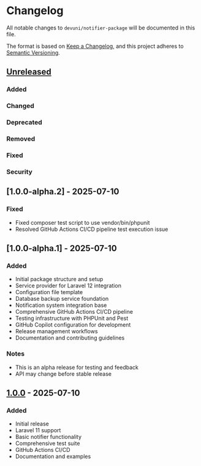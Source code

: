 # Changelog

All notable changes to `devuni/notifier-package` will be documented in this file.

The format is based on [Keep a Changelog](https://keepachangelog.com/en/1.0.0/),
and this project adheres to [Semantic Versioning](https://semver.org/spec/v2.0.0.html).

## [Unreleased]

### Added

### Changed

### Deprecated

### Removed

### Fixed

### Security

## [1.0.0-alpha.2] - 2025-07-10

### Fixed
- Fixed composer test script to use vendor/bin/phpunit
- Resolved GitHub Actions CI/CD pipeline test execution issue

## [1.0.0-alpha.1] - 2025-07-10

### Added

-   Initial package structure and setup
-   Service provider for Laravel 12 integration
-   Configuration file template
-   Database backup service foundation
-   Notification system integration base
-   Comprehensive GitHub Actions CI/CD pipeline
-   Testing infrastructure with PHPUnit and Pest
-   GitHub Copilot configuration for development
-   Release management workflows
-   Documentation and contributing guidelines

### Notes

-   This is an alpha release for testing and feedback
-   API may change before stable release

## [1.0.0] - 2025-07-10

### Added

-   Initial release
-   Laravel 11 support
-   Basic notifier functionality
-   Comprehensive test suite
-   GitHub Actions CI/CD
-   Documentation and examples

[Unreleased]: https://github.com/devuni-cz/notifier-package/compare/v1.0.0...HEAD
[1.0.0]: https://github.com/devuni-cz/notifier-package/releases/tag/v1.0.0
